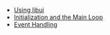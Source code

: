 <!-- 8 april 2019 -->

* [Using libui](using-libui.md)
* [Initialization and the Main Loop](init-main.md)
* [Event Handling](events.md)
